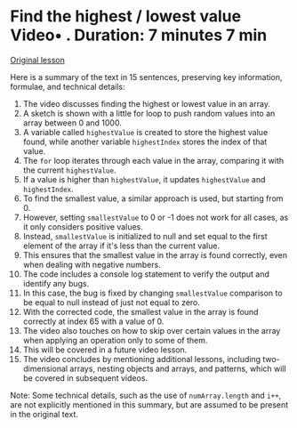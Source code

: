 # Find the highest / lowest value Video• . Duration: 7 minutes 7 min

[Original lesson](https://www.coursera.org/learn/uol-introduction-to-programming-1/lecture/L1urY/find-the-highest-lowest-value)

Here is a summary of the text in 15 sentences, preserving key information, formulae, and technical details:

1. The video discusses finding the highest or lowest value in an array.
2. A sketch is shown with a little for loop to push random values into an array between 0 and 1000.
3. A variable called `highestValue` is created to store the highest value found, while another variable `highestIndex` stores the index of that value.
4. The `for` loop iterates through each value in the array, comparing it with the current `highestValue`.
5. If a value is higher than `highestValue`, it updates `highestValue` and `highestIndex`.
6. To find the smallest value, a similar approach is used, but starting from 0.
7. However, setting `smallestValue` to 0 or -1 does not work for all cases, as it only considers positive values.
8. Instead, `smallestValue` is initialized to null and set equal to the first element of the array if it's less than the current value.
9. This ensures that the smallest value in the array is found correctly, even when dealing with negative numbers.
10. The code includes a console log statement to verify the output and identify any bugs.
11. In this case, the bug is fixed by changing `smallestValue` comparison to be equal to null instead of just not equal to zero.
12. With the corrected code, the smallest value in the array is found correctly at index 65 with a value of 0.
13. The video also touches on how to skip over certain values in the array when applying an operation only to some of them.
14. This will be covered in a future video lesson.
15. The video concludes by mentioning additional lessons, including two-dimensional arrays, nesting objects and arrays, and patterns, which will be covered in subsequent videos.

Note: Some technical details, such as the use of `numArray.length` and `i++`, are not explicitly mentioned in this summary, but are assumed to be present in the original text.

